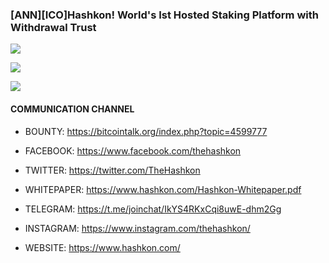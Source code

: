 ### [ANN][ICO]Hashkon! World's Ist Hosted Staking Platform with Withdrawal Trust

![](https://i.imgur.com/ZB4tyOp.png)



![](https://i.imgur.com/U4Bzckb.png)

![](https://i.imgur.com/F1zOPbN.png)


#### COMMUNICATION CHANNEL

- BOUNTY: https://bitcointalk.org/index.php?topic=4599777

- FACEBOOK: https://www.facebook.com/thehashkon

- TWITTER: https://twitter.com/TheHashkon

- WHITEPAPER: https://www.hashkon.com/Hashkon-Whitepaper.pdf

- TELEGRAM: https://t.me/joinchat/IkYS4RKxCqi8uwE-dhm2Gg

- INSTAGRAM: https://www.instagram.com/thehashkon/

- WEBSITE: https://www.hashkon.com/